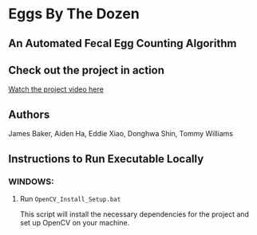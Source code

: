 # Eggs By The Dozen

## An Automated Fecal Egg Counting Algorithm

## Check out the project in action

[Watch the project video here]([https://link-to-your-video](https://youtu.be/VgkAQhBrsf8?si=Mh97xBtGu77kGTCk))

## Authors

James Baker, Aiden Ha, Eddie Xiao, Donghwa Shin, Tommy Williams

## Instructions to Run Executable Locally

### WINDOWS:
1. Run `OpenCV_Install_Setup.bat`
   
   This script will install the necessary dependencies for the project and set up OpenCV on your machine.
